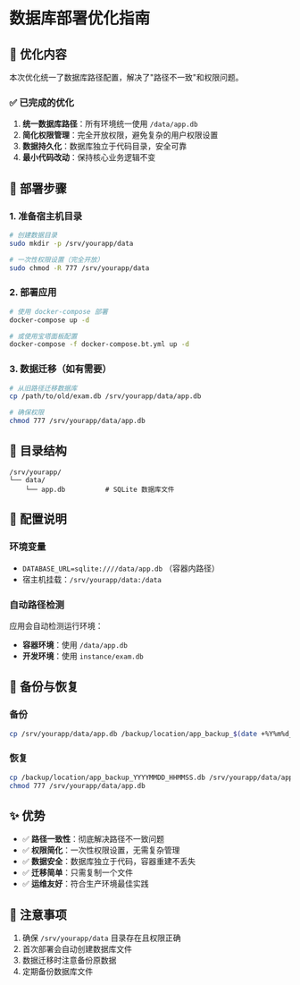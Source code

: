# 数据库部署优化指南

## 🎯 优化内容

本次优化统一了数据库路径配置，解决了"路径不一致"和权限问题。

### ✅ 已完成的优化

1. **统一数据库路径**：所有环境统一使用 `/data/app.db`
2. **简化权限管理**：完全开放权限，避免复杂的用户权限设置
3. **数据持久化**：数据库独立于代码目录，安全可靠
4. **最小代码改动**：保持核心业务逻辑不变

## 🚀 部署步骤

### 1. 准备宿主机目录
```bash
# 创建数据目录
sudo mkdir -p /srv/yourapp/data

# 一次性权限设置（完全开放）
sudo chmod -R 777 /srv/yourapp/data
```

### 2. 部署应用
```bash
# 使用 docker-compose 部署
docker-compose up -d

# 或使用宝塔面板配置
docker-compose -f docker-compose.bt.yml up -d
```

### 3. 数据迁移（如有需要）
```bash
# 从旧路径迁移数据库
cp /path/to/old/exam.db /srv/yourapp/data/app.db

# 确保权限
chmod 777 /srv/yourapp/data/app.db
```

## 📁 目录结构

```
/srv/yourapp/
└── data/
    └── app.db          # SQLite 数据库文件
```

## 🔧 配置说明

### 环境变量
- `DATABASE_URL=sqlite:////data/app.db` （容器内路径）
- 宿主机挂载：`/srv/yourapp/data:/data`

### 自动路径检测
应用会自动检测运行环境：
- **容器环境**：使用 `/data/app.db`
- **开发环境**：使用 `instance/exam.db`

## 💾 备份与恢复

### 备份
```bash
cp /srv/yourapp/data/app.db /backup/location/app_backup_$(date +%Y%m%d_%H%M%S).db
```

### 恢复
```bash
cp /backup/location/app_backup_YYYYMMDD_HHMMSS.db /srv/yourapp/data/app.db
chmod 777 /srv/yourapp/data/app.db
```

## ✨ 优势

- ✅ **路径一致性**：彻底解决路径不一致问题
- ✅ **权限简化**：一次性权限设置，无需复杂管理
- ✅ **数据安全**：数据库独立于代码，容器重建不丢失
- ✅ **迁移简单**：只需复制一个文件
- ✅ **运维友好**：符合生产环境最佳实践

## 📝 注意事项

1. 确保 `/srv/yourapp/data` 目录存在且权限正确
2. 首次部署会自动创建数据库文件
3. 数据迁移时注意备份原数据
4. 定期备份数据库文件
